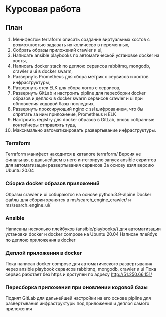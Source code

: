 # Курсовая работа

## План
1. Менифестом terraform описать создание виртуальных хостов с возможностью задавать их количесво в переменных,
2. Собрать образы приложений crawler и ui,
3. Написать ansible playbooks по автоматической установке docker на хосты,
4. Написать docker stack по деплою сервисов rabbitmq, mongodb, crawler и ui в docker swarm,
5. Развернуть Prometheus для сбора метрик c сервисов и хостов инфраструктуры,
6. Развернуть стек ELK для сбора логов с сервисов,
7. Развернуть GitLab и настроить pipline для пересборки docker образов и деплою в docker swarm сервисов crawler и ui при обновления кодовой базы последних,
8. Развернуть проксирующий nginx с ssl шифрованием, что бы спрятать за ним приложение, Prometheus и ELK
9. Настроить registry для docker образов в GitLab, вновь собранные контейнеры отправлять туда,
10. Максимально автоматизировать развертывание инфраструктуры.

### Terraform
Terraform манифест находится в каталоге terraform/
Версия не финальная, в дальнейшем в него интегрирую запуск ansible скриптов для автоматизации развертывания сервисов
За основу взял версию Ubuntu 20.04

### Сборка docker образов приложений
Образы crawler и ui собираются на основе python:3.9-alpine
Docker файлы для сборки хранятся в ms/search_engine_crawler/ и ms/search_engine_ui/

### Ansible
Написаны несколько плейбуков (ansible/playbooks/) для автоматизации установки docker и docker compose на Ubuntu 20.04
Написан плейбук по деплою приложения в docker  

### Деплой приложения в docker 
Пока написан docker compose для автоматического развертывания через ansible playbook сервисов rabbitmq, mongodb, crawler и ui
Пока сервис работает без https и доступен по адресу http://51.250.66.151/

### Пересборка приложения при оновлении кодовой базы
Поднят GitLab для дальнейшей настройки на его основе pipline для развертывания инфраструктуры под приложения и деплоя самого приложения 
